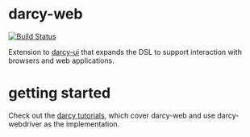 darcy-web
=========
[![Build Status](https://travis-ci.org/darcy-framework/darcy-web.svg?branch=master)](https://travis-ci.org/darcy-framework/darcy-web)

Extension to [darcy-ui][1] that expands the DSL to support interaction with browsers and web applications.

getting started
===============

Check out the [darcy tutorials][2], which cover darcy-web and use darcy-webdriver as the implementation.

 [1]: https://github.com/darcy-framework/darcy-ui
 [2]: https://github.com/darcy-framework/darcy/wiki/Getting-Started-%231:-Project-setup-and-darcy-fundamentals

